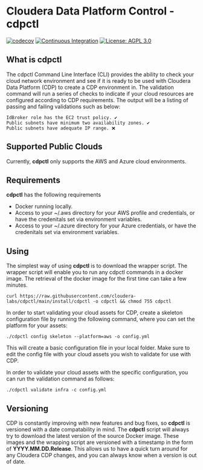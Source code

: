 
# Cloudera Data Platform Control - **cdpctl**


[![codecov](https://codecov.io/gh/cloudera-labs/cdpctl/branch/dev/graph/badge.svg?token=OXJGNI1P1C)](https://codecov.io/gh/cloudera-labs/cdpctl)
[![Continuous Integration](https://github.com/cloudera-labs/cdpctl/actions/workflows/ci.yml/badge.svg?branch=dev)](https://github.com/cloudera-labs/cdpctl/actions/workflows/ci.yml)
[![License: AGPL 3.0](https://img.shields.io/badge/license-AGPL%203.0-green)](https://www.gnu.org/licenses/agpl-3.0.txt)

## What is cdpctl

The cdpctl Command Line Interface (CLI) provides the ability to check your cloud network environment and see if it is ready to be used with Cloudera Data Platform (CDP) to create a CDP environment in. The validation command will run a series of checks to indicate if your cloud resources are configured according to CDP requirements. The output will be a listing of passing and failing validations such as below:

    IdBroker role has the EC2 trust policy. ✔
    Public subnets have minimum two availability zones. ✔
    Public subnets have adequate IP range. ❌

## Supported Public Clouds
Currently, **cdpctl** only supports the AWS and Azure cloud environments.

## Requirements

**cdpctl** has the following requirements
* Docker running locally.
* Access to your ~/.aws directory for your AWS profile and credentials, or have the credenitals set via environment variables.
* Access to your ~/.azure directory for your Azure credentials, or have the credenitals set via environment variables.

## Using

The simplest way of using **cdpctl** is to download the wrapper script. The wrapper script will enable you to run any cdpctl commands in a docker image. The retrieval of the docker image for the first time can take a few minutes.

`curl https://raw.githubusercontent.com/cloudera-labs/cdpctl/main/install/cdpctl -o cdpctl && chmod 755 cdpctl`

In order to start validating your cloud assets for CDP, create a skeleton configuration file by running the following command, where
you can set the platform for your assets:

`./cdpctl config skeleton --platform=aws -o config.yml`


This will create a basic configuration file in your local folder. Make sure to edit the config file with your cloud assets you wish to validate for use with CDP.

In order to validate your cloud assets with the specific configuration, you can run the validation command as follows:

`./cdpctl validate infra -c config.yml`


## Versioning

CDP is constantly improving with new features and bug fixes, so **cdpctl** is versioned with a
date compatability in mind. The **cdpctl** script will always try to download the latest version of
the source Docker image. These images and the wrapping script are versioned with a timestamp
in the form of **YYYY.MM.DD.Release**. This allows us to have a quick turn around for any
Cloudera CDP changes, and you can always know when a version is out of date.
